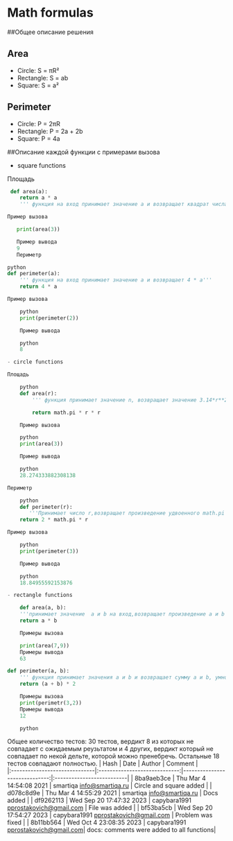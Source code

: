 # Math formulas

##Общее описание решения


## Area
- Circle: S = πR²
- Rectangle: S = ab
- Square: S = a²

## Perimeter
- Circle: P = 2πR
- Rectangle: P = 2a + 2b
- Square: P = 4a

##Описание каждой функции с примерами вызова

- square functions

Площадь

```python
 def area(a):
    return a * a
    ''' функция на вход принимает значение а и возвращает квадрат числа а'''

Пример вызова

   print(area(3))

   Пример вывода
   9
   Периметр

python
def perimeter(a):
    ''' функция на вход принимает значение а и возвращает 4 * a'''
    return 4 * a

Пример вызова

    python
    print(perimeter(2))

    Пример вывода

    python
    8

- circle functions

Площадь

    python
    def area(r):
        ''' функция принимает значение n, возвращает значение 3.14*r**2(площадь окружности)'''

        return math.pi * r * r

    Пример вызова

    python
    print(area(3))

    Пример вывода

    python
    28.274333882308138

Периметр

    python 
    def perimeter(r):
       '''Принимает число r,возвращает произведение удвоенного math.pi и r'''
    return 2 * math.pi * r

Пример вызова

    python
    print(perimeter(3))

    Пример вывода

    python
    18.84955592153876

- rectangle functions

    def area(a, b):
    '''принимает значение  a и b на вход,возвращает произведение a и b'''
    return a * b

    Примеры вызова

    print(area(7,9))
    Примеры вывода
    63

def perimeter(a, b): 
    ''' функция принимает значения а и b и возвращает сумму а и b, умноженную на 2(периметр прямоугольника)'''
    return (a + b) * 2

    Примеры вызова 
    print(perimetr(3,2))
    Примеры вывода
    12

    python
```
Общее количество тестов: 30 тестов, вердикт 8 из которых не совпадает с ожидаемым реузьтатом и 4 других, вердикт который не совпадает по некой дельте, которой можно пренебречь. Остальные 18 тестов совпадают полностью.
| Hash | Date | Author | Comment |  
|:------------------------------|:-----------------------------:|------------------------------:|:--------------------------|
| 8ba9aeb3ce | Thu Mar 4 14:54:08 2021 | smartiqa <info@smartiqa.ru> | Circle and square added |
| d078c8d9e | Thu Mar 4 14:55:29 2021 | smartiqa <info@smartiqa.ru> | Docs added |
| df9262113 |  Wed Sep 20 17:47:32 2023 |  capybara1991 <pprostakovich@gmail.com> |  File was added |
| bf53ba5cb |  Wed Sep 20 17:54:27 2023 | capybara1991 <pprostakovich@gmail.com> | Problem was fixed |
| 8b11bb564 | Wed Oct 4 23:08:35 2023 | capybara1991 <pprostakovich@gmail.com>|  docs: comments were added to all functions|
